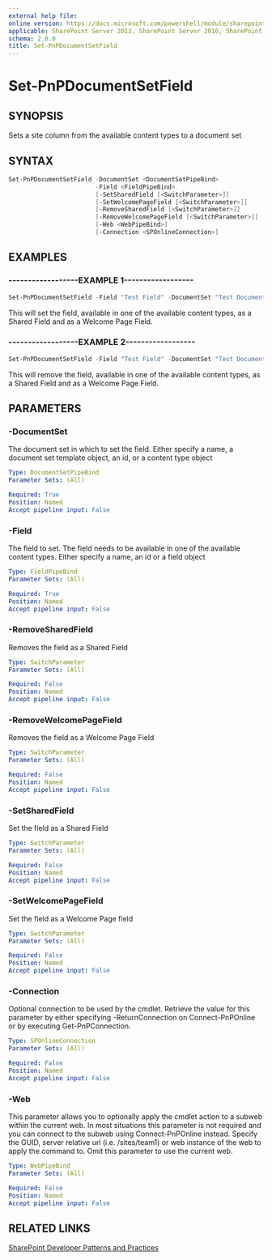 ```yaml
---
external help file:
online version: https://docs.microsoft.com/powershell/module/sharepoint-pnp/set-pnpdocumentsetfield
applicable: SharePoint Server 2013, SharePoint Server 2016, SharePoint Server 2019, SharePoint Online
schema: 2.0.0
title: Set-PnPDocumentSetField
---
```


# Set-PnPDocumentSetField

## SYNOPSIS
Sets a site column from the available content types to a document set

## SYNTAX 

```powershell
Set-PnPDocumentSetField -DocumentSet <DocumentSetPipeBind>
                        -Field <FieldPipeBind>
                        [-SetSharedField [<SwitchParameter>]]
                        [-SetWelcomePageField [<SwitchParameter>]]
                        [-RemoveSharedField [<SwitchParameter>]]
                        [-RemoveWelcomePageField [<SwitchParameter>]]
                        [-Web <WebPipeBind>]
                        [-Connection <SPOnlineConnection>]
```

## EXAMPLES

### ------------------EXAMPLE 1------------------
```powershell
Set-PnPDocumentSetField -Field "Test Field" -DocumentSet "Test Document Set" -SetSharedField -SetWelcomePageField
```

This will set the field, available in one of the available content types, as a Shared Field and as a Welcome Page Field.

### ------------------EXAMPLE 2------------------
```powershell
Set-PnPDocumentSetField -Field "Test Field" -DocumentSet "Test Document Set" -RemoveSharedField -RemoveWelcomePageField
```

This will remove the field, available in one of the available content types, as a Shared Field and as a Welcome Page Field.

## PARAMETERS

### -DocumentSet
The document set in which to set the field. Either specify a name, a document set template object, an id, or a content type object

```yaml
Type: DocumentSetPipeBind
Parameter Sets: (All)

Required: True
Position: Named
Accept pipeline input: False
```

### -Field
The field to set. The field needs to be available in one of the available content types. Either specify a name, an id or a field object

```yaml
Type: FieldPipeBind
Parameter Sets: (All)

Required: True
Position: Named
Accept pipeline input: False
```

### -RemoveSharedField
Removes the field as a Shared Field

```yaml
Type: SwitchParameter
Parameter Sets: (All)

Required: False
Position: Named
Accept pipeline input: False
```

### -RemoveWelcomePageField
Removes the field as a Welcome Page Field

```yaml
Type: SwitchParameter
Parameter Sets: (All)

Required: False
Position: Named
Accept pipeline input: False
```

### -SetSharedField
Set the field as a Shared Field

```yaml
Type: SwitchParameter
Parameter Sets: (All)

Required: False
Position: Named
Accept pipeline input: False
```

### -SetWelcomePageField
Set the field as a Welcome Page field

```yaml
Type: SwitchParameter
Parameter Sets: (All)

Required: False
Position: Named
Accept pipeline input: False
```

### -Connection
Optional connection to be used by the cmdlet. Retrieve the value for this parameter by either specifying -ReturnConnection on Connect-PnPOnline or by executing Get-PnPConnection.

```yaml
Type: SPOnlineConnection
Parameter Sets: (All)

Required: False
Position: Named
Accept pipeline input: False
```

### -Web
This parameter allows you to optionally apply the cmdlet action to a subweb within the current web. In most situations this parameter is not required and you can connect to the subweb using Connect-PnPOnline instead. Specify the GUID, server relative url (i.e. /sites/team1) or web instance of the web to apply the command to. Omit this parameter to use the current web.

```yaml
Type: WebPipeBind
Parameter Sets: (All)

Required: False
Position: Named
Accept pipeline input: False
```

## RELATED LINKS

[SharePoint Developer Patterns and Practices](https://aka.ms/sppnp)
